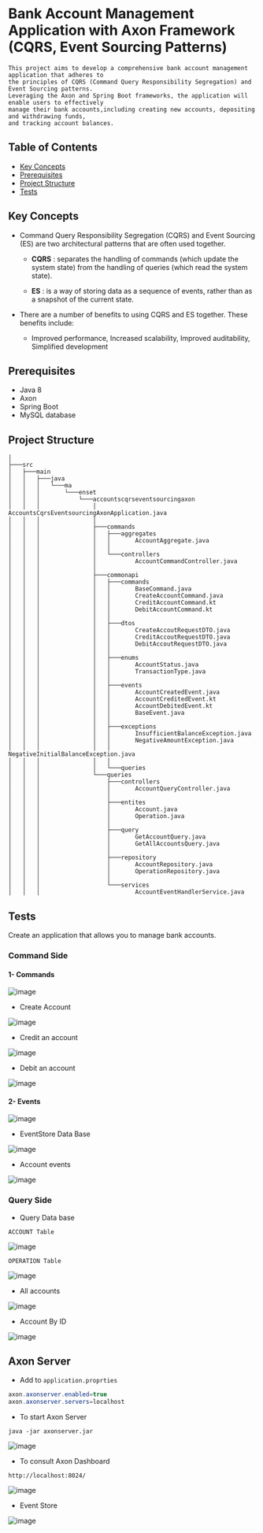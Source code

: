 # Bank Account Management Application with Axon Framework (CQRS, Event Sourcing Patterns)

```
This project aims to develop a comprehensive bank account management application that adheres to
the principles of CQRS (Command Query Responsibility Segregation) and Event Sourcing patterns.
Leveraging the Axon and Spring Boot frameworks, the application will enable users to effectively
manage their bank accounts,including creating new accounts, depositing and withdrawing funds,
and tracking account balances.
```

## Table of Contents

- [Key Concepts](#key-concepts)
- [Prerequisites](#prerequisites)
- [Project Structure](#project-structure)
- [Tests](#tests)



## Key Concepts

- Command Query Responsibility Segregation (CQRS) and Event Sourcing (ES) are two architectural patterns that are often used together. 

  - **CQRS** : separates the handling of commands (which update the system state) from the handling of queries (which read the system state). 

  - **ES**  : is a way of storing data as a sequence of events, rather than as a snapshot of the current state.

- There are a number of benefits to using CQRS and ES together. These benefits include:

  - Improved performance, Increased scalability, Improved auditability, Simplified development

## Prerequisites

- Java 8
- Axon 
- Spring Boot 
- MySQL database

## Project Structure 
```
│
├───src
│   ├───main
│   │   ├───java
│   │   │   └───ma
│   │   │       └───enset
│   │   │           └───accountscqrseventsourcingaxon
│   │   │               │   AccountsCqrsEventsourcingAxonApplication.java
│   │   │               │
│   │   │               ├───commands
│   │   │               │   ├───aggregates
│   │   │               │   │       AccountAggregate.java
│   │   │               │   │
│   │   │               │   └───controllers
│   │   │               │           AccountCommandController.java
│   │   │               │
│   │   │               ├───commonapi
│   │   │               │   ├───commands
│   │   │               │   │       BaseCommand.java
│   │   │               │   │       CreateAccountCommand.java
│   │   │               │   │       CreditAccountCommand.kt
│   │   │               │   │       DebitAccountCommand.kt
│   │   │               │   │
│   │   │               │   ├───dtos
│   │   │               │   │       CreateAccoutRequestDTO.java
│   │   │               │   │       CreditAccoutRequestDTO.java
│   │   │               │   │       DebitAccoutRequestDTO.java
│   │   │               │   │
│   │   │               │   ├───enums
│   │   │               │   │       AccountStatus.java
│   │   │               │   │       TransactionType.java
│   │   │               │   │       
│   │   │               │   ├───events
│   │   │               │   │       AccountCreatedEvent.java
│   │   │               │   │       AccountCreditedEvent.kt
│   │   │               │   │       AccountDebitedEvent.kt
│   │   │               │   │       BaseEvent.java
│   │   │               │   │
│   │   │               │   ├───exceptions
│   │   │               │   │       InsufficientBalanceException.java
│   │   │               │   │       NegativeAmountException.java
│   │   │               │   │       NegativeInitialBalanceException.java
│   │   │               │   │
│   │   │               │   └───queries
│   │   │               └───queries
│   │   │                   ├───controllers
│   │   │                   │       AccountQueryController.java
│   │   │                   │
│   │   │                   ├───entites
│   │   │                   │       Account.java
│   │   │                   │       Operation.java
│   │   │                   │
│   │   │                   ├───query
│   │   │                   │       GetAccountQuery.java
│   │   │                   │       GetAllAccountsQuery.java
│   │   │                   │
│   │   │                   ├───repository
│   │   │                   │       AccountRepository.java
│   │   │                   │       OperationRepository.java
│   │   │                   │
│   │   │                   └───services
│   │   │                           AccountEventHandlerService.java
````

## Tests

Create an application that allows you to manage bank accounts.  


### Command Side

#### 1- Commands

![image](https://github.com/el-moudni-hicham/digital-bancking-cqrs-eventsourcing-axon/assets/85403056/70f29afe-c846-48be-b99e-f5898457c550)

* Create Account

![image](https://github.com/el-moudni-hicham/digital-bancking-cqrs-eventsourcing-axon/assets/85403056/3dc5cad9-37a6-4d4e-b376-61fe2af8a4cc)

* Credit an account
  
![image](https://github.com/el-moudni-hicham/digital-bancking-cqrs-eventsourcing-axon/assets/85403056/4dbdc0b3-5223-4859-ae52-2fc9fd0fe5a3)

* Debit an account

![image](https://github.com/el-moudni-hicham/digital-bancking-cqrs-eventsourcing-axon/assets/85403056/0d7c24bb-f047-4e3b-bda3-7ee2da691540)

#### 2- Events 

![image](https://github.com/el-moudni-hicham/digital-bancking-cqrs-eventsourcing-axon/assets/85403056/b8f96adf-6b57-4ed1-b64a-dcde42a2d8b3)

* EventStore Data Base

![image](https://github.com/el-moudni-hicham/digital-bancking-cqrs-eventsourcing-axon/assets/85403056/73d4a8a6-ce4c-4df3-8972-8d790511741f)

* Account events 
  
![image](https://github.com/el-moudni-hicham/digital-bancking-cqrs-eventsourcing-axon/assets/85403056/7cc29007-0991-4064-9af6-f51511741550)


### Query Side

* Query Data base
  
`ACCOUNT Table`

![image](https://github.com/el-moudni-hicham/digital-bancking-cqrs-eventsourcing-axon/assets/85403056/13aaa680-94c7-4086-81e2-704c6229fa6e)

`OPERATION Table`

![image](https://github.com/el-moudni-hicham/digital-bancking-cqrs-eventsourcing-axon/assets/85403056/ac797722-ca4b-4012-80cd-de2f4a2b498b)


* All accounts

![image](https://github.com/el-moudni-hicham/digital-bancking-cqrs-eventsourcing-axon/assets/85403056/9dceab7e-7c9a-4123-9ee0-0dd04747716a)

* Account By ID

![image](https://github.com/el-moudni-hicham/digital-bancking-cqrs-eventsourcing-axon/assets/85403056/ba8ce62a-513f-48e9-a9a5-1cf66f85bca3)


## Axon Server


* Add to `application.proprties`

```java
axon.axonserver.enabled=true
axon.axonserver.servers=localhost
```
* To start Axon Server 

`java -jar axonserver.jar`

![image](https://github.com/el-moudni-hicham/digital-bancking-cqrs-eventsourcing-axon/assets/85403056/966c3a34-3460-4b50-b645-248de5b61b4d)

* To consult Axon Dashboard

`http://localhost:8024/`

![image](https://github.com/el-moudni-hicham/digital-bancking-cqrs-eventsourcing-axon/assets/85403056/0f34757e-8364-434f-958a-c674efc3a216)

* Event Store 

![image](https://github.com/el-moudni-hicham/digital-bancking-cqrs-eventsourcing-axon/assets/85403056/537ad2fd-fda6-4faf-a437-97a6d4222bac)





